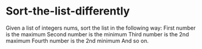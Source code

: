 # Sort-the-list-differently
Given a list of integers nums, sort the list in the following way: First number is the maximum Second number is the minimum Third number is the 2nd maximum Fourth number is the 2nd minimum And so on.
